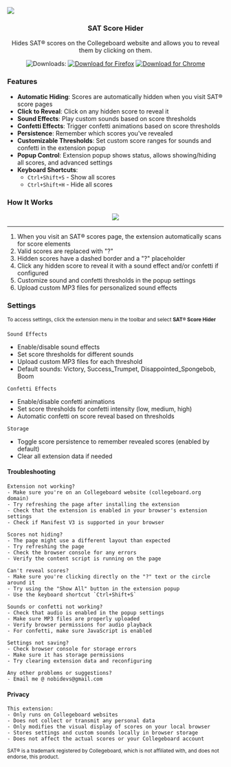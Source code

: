 <img src="https://github.com/user-attachments/assets/5c8f7b67-024e-4517-a17a-179767db3f2a">

<div align="center">

### SAT Score Hider

Hides SAT® scores on the Collegeboard website and allows you to reveal them by clicking on them.
<p>
    <img src="https://img.shields.io/badge/Downloads%3A-343434" alt="Downloads:">
    <a href="https://addons.mozilla.org/en-US/firefox/addon/act-score-hider/"><img src="https://img.shields.io/badge/Firefox-FF7139?logo=Firefox&logoColor=white" alt="Download for Firefox"></a>
    <a href="https://chromewebstore.google.com/detail/act%C2%AE-score-hider/cbfjphnmcemkkkpbknibkibilinibhbd"><img src="https://img.shields.io/badge/Chrome-4285F4?logo=GoogleChrome&logoColor=white" alt="Download for Chrome"></a>
</p>
</div>



### Features

- **Automatic Hiding**: Scores are automatically hidden when you visit SAT® score pages
- **Click to Reveal**: Click on any hidden score to reveal it
- **Sound Effects**: Play custom sounds based on score thresholds
- **Confetti Effects**: Trigger confetti animations based on score thresholds
- **Persistence**: Remember which scores you've revealed
- **Customizable Thresholds**: Set custom score ranges for sounds and confetti in the extension popup
- **Popup Control**: Extension popup shows status, allows showing/hiding all scores, and advanced settings
- **Keyboard Shortcuts**:
  - `Ctrl+Shift+S` - Show all scores
  - `Ctrl+Shift+H` - Hide all scores


### How It Works
<p align="center">
    <img src="https://github.com/user-attachments/assets/ae0fe3a4-8709-46c1-9244-16e804c23459" />
</p>

---

1. When you visit an SAT® scores page, the extension automatically scans for score elements
2. Valid scores are replaced with "?"
3. Hidden scores have a dashed border and a "?" placeholder
4. Click any hidden score to reveal it with a sound effect and/or confetti if configured
5. Customize sound and confetti thresholds in the popup settings
6. Upload custom MP3 files for personalized sound effects



### Settings
<sup>To access settings, click the extension menu in the toolbar and select **SAT® Score Hider**</sup>
&nbsp;

```Sound Effects```
- Enable/disable sound effects
- Set score thresholds for different sounds
- Upload custom MP3 files for each threshold
- Default sounds: Victory, Success_Trumpet, Disappointed_Spongebob, Boom

```Confetti Effects```
- Enable/disable confetti animations
- Set score thresholds for confetti intensity (low, medium, high)
- Automatic confetti on score reveal based on thresholds

```Storage```
- Toggle score persistence to remember revealed scores (enabled by default)
- Clear all extension data if needed

#### Troubleshooting
```
Extension not working?
- Make sure you're on an Collegeboard website (collegeboard.org domain)
- Try refreshing the page after installing the extension
- Check that the extension is enabled in your browser's extension settings
- Check if Manifest V3 is supported in your browser

Scores not hiding?
- The page might use a different layout than expected
- Try refreshing the page
- Check the browser console for any errors
- Verify the content script is running on the page

Can't reveal scores?
- Make sure you're clicking directly on the "?" text or the circle around it
- Try using the "Show All" button in the extension popup
- Use the keyboard shortcut `Ctrl+Shift+S`

Sounds or confetti not working?
- Check that audio is enabled in the popup settings
- Make sure MP3 files are properly uploaded
- Verify browser permissions for audio playback
- For confetti, make sure JavaScript is enabled

Settings not saving?
- Check browser console for storage errors
- Make sure it has storage permissions
- Try clearing extension data and reconfiguring

Any other problems or suggestions?
- Email me @ nobidevs@gmail.com
```
#### Privacy
```
This extension:
- Only runs on Collegeboard websites
- Does not collect or transmit any personal data
- Only modifies the visual display of scores on your local browser
- Stores settings and custom sounds locally in browser storage
- Does not affect the actual scores or your Collegeboard account
```

<sub>SAT® is a trademark registered by Collegeboard, which is not affiliated with, and does not endorse, this product.</sub>
